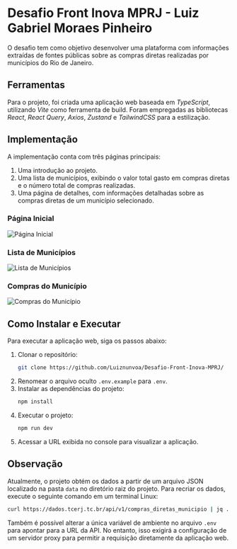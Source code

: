 # Desafio Front Inova MPRJ - Luiz Gabriel Moraes Pinheiro

O desafio tem como objetivo desenvolver uma plataforma com informações extraídas de fontes públicas sobre as compras diretas realizadas por municípios do Rio de Janeiro.

## Ferramentas

Para o projeto, foi criada uma aplicação web baseada em <i>TypeScript</i>, utilizando <i>Vite</i> como ferramenta de build. Foram empregadas as bibliotecas <i>React</i>, <i>React Query</i>, <i>Axios</i>, <i>Zustand</i> e <i>TailwindCSS</i> para a estilização.

## Implementação

A implementação conta com três páginas principais:
1. Uma introdução ao projeto.
2. Uma lista de municípios, exibindo o valor total gasto em compras diretas e o número total de compras realizadas.
3. Uma página de detalhes, com informações detalhadas sobre as compras diretas de um município selecionado.

### Página Inicial
![Página Inicial](https://i.postimg.cc/1tKhYST6/2025-03-31-10-49-30.jpg "Página Inicial")

### Lista de Municípios
![Lista de Municípios](https://i.postimg.cc/pdztzzJs/2025-03-31-10-50-47.jpg "Lista de Municípios")

### Compras do Município
![Compras do Município](https://i.postimg.cc/Y0ncM3tC/2025-03-31-10-52-06.jpg "Compras do Município")

## Como Instalar e Executar

Para executar a aplicação web, siga os passos abaixo:

1. Clonar o repositório:  
   ```sh
   git clone https://github.com/Luiznunvoa/Desafio-Front-Inova-MPRJ/
   ```
2. Renomear o arquivo oculto `.env.example` para `.env`.
3. Instalar as dependências do projeto:  
   ```sh
   npm install
   ```
4. Executar o projeto:  
   ```sh
   npm run dev
   ```
5. Acessar a URL exibida no console para visualizar a aplicação.

## Observação

Atualmente, o projeto obtém os dados a partir de um arquivo JSON localizado na pasta `data` no diretório raiz do projeto. Para recriar os dados, execute o seguinte comando em um terminal Linux:
```sh
curl https://dados.tcerj.tc.br/api/v1/compras_diretas_municipio | jq . > data/data.json
```

Também é possível alterar a única variável de ambiente no arquivo `.env` para apontar para a URL da API. No entanto, isso exigirá a configuração de um servidor proxy para permitir a requisição diretamente da aplicação web.

